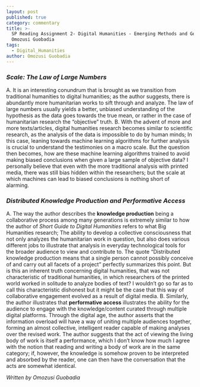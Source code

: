 ```yaml
---
layout: post
published: true
category: commentary
title: >-
  SP Reading Assignment 2- Digital Humanities - Emerging Methods and Genres by
  Omozusi Guobadia
tags:
  - Digital_Humanities
author: Omozusi Guobadia
---
```

### _Scale: The Law of Large Numbers_
A. It is an interesting conundrum that is brought as we transition from traditional humanities to digital humanities; as the author suggests, there is abundantly more humanitarian works to sift through and analyze. The law of large numbers usually yields a better, unbiased understanding of the hypothesis as the data goes towards the true mean, or rather in the case of humanitarian research the “objective” truth.
B. With the advent of more and more texts/articles, digital humanities research becomes similar to scientific research, as the analysis of the data is impossible to do by human minds; In this case, leaning towards machine learning algorithms for further analysis is crucial to understand the testimonies on a macro scale. But the question then becomes, how are these machine learning algorithms trained to avoid making biased conclusions when given a large sample of objective data? I personally believe that even with the more traditional analysis with printed media, there was still bias hidden within the researchers; but the scale at which machines can lead to biased conclusions is nothing short of alarming. 

### _Distributed Knowledge Production and Performative Access_
A. The way the author describes the **knowledge production** being a collaborative process among many generations is extremely similar to how the author of _Short Guide to Digital Humanities_ refers to what Big Humanities research; The ability to develop a collective consciousness that not only analyzes the humanitarian work in question, but also does various different jobs to illustrate that analysis in everyday technological tools for the broader audience to view and contribute to. The quote “Distributed knowledge production means that a single person cannot possibly conceive of and carry out all facets of a project” perfectly summarizes this point. But is this an inherent truth concerning digital humanities, that was not characteristic of traditional humanities, in which researchers of the printed world worked in solitude to analyze bodies of text? I wouldn’t go so far as to call this characteristic dishonest but it might be the case that this way of collaborative engagement evolved as a result of digital media.
B. Similarly, the author illustrates that **performative access** illustrates the ability for the audience to engage with the knowledge/content curated through multiple digital platforms. Through the digital age, the author asserts that the information overload will have a way of uniting multiple audiences together, forming an almost collective, intelligent reader capable of making analyses over the revised work. The author suggests that the act of viewing the living body of work is itself a performance, which I don’t know how much I agree with the notion that reading and writing a body of work are in the same category; if, however, the knowledge is somehow proven to be interpreted and absorbed by the reader, one can then have the conversation that the acts are somewhat identical.  

_Written by Omozusi Guobadia_
